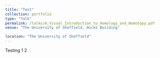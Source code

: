 ```yaml
---
title: "Test"
collection: portfolio
type: "Talk"
permalink: /talks/A_Visual_Introduction_to_Homology_and_Homotopy.pdf
venue: "The University of Sheffield, Hicks Building"

location: "The University of Sheffield"
---
```


Testing 1 2

